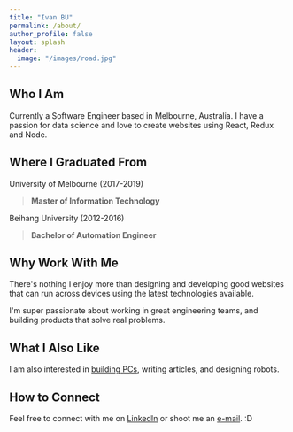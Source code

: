 ```yaml
---
title: "Ivan BU"
permalink: /about/
author_profile: false
layout: splash
header:
  image: "/images/road.jpg"
---
```


Who I Am
--------
Currently a Software Engineer based in Melbourne, Australia. I have a passion for data science and love to create websites using React, Redux and Node. 

Where I Graduated From
----------------------
University of Melbourne (2017-2019)
>**Master of Information Technology**

Beihang University (2012-2016)
>**Bachelor of Automation Engineer**  

Why Work With Me
----------------
There's nothing I enjoy more than designing and developing good websites that can run across devices using the latest technologies available.

I'm super passionate about working in great engineering teams, and building products that solve real problems. 

What I Also Like
----------------
I am also interested in [building PCs](https://youtu.be/pK-xWLQXf1k), writing articles, and designing robots.

How to Connect
--------------
Feel free to connect with me on [LinkedIn](https://www.linkedin.com/in/ivan-bu/) or shoot me an [e-mail](mailto:IvanBuAU@gmail.com). :D